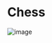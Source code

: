# Chess


![image](https://github.com/qp-keanu/chess_vs_doomguy/assets/166941771/cf3f854a-da56-4a75-abcd-814a6cb5af41)
